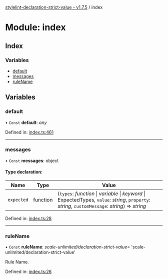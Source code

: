 [stylelint-declaration-strict-value - v1.7.5](../README.md) / index

# Module: index

## Index

### Variables

* [default](index.md#default)
* [messages](index.md#messages)
* [ruleName](index.md#rulename)

## Variables

### default

• `Const` **default**: *any*

Defined in: [index.ts:461](https://github.com/AndyOGo/stylelint-declaration-strict-value/blob/4d809bd/src/index.ts#L461)

___

### messages

• `Const` **messages**: object

#### Type declaration:

Name | Type | Value |
------ | ------ | ------ |
`expected` | function | (`types`: *function* \| *variable* \| *keyword* \| ExpectedTypes, `value`: *string*, `property`: *string*, `customMessage`: *string*) => *string* |

Defined in: [index.ts:28](https://github.com/AndyOGo/stylelint-declaration-strict-value/blob/4d809bd/src/index.ts#L28)

___

### ruleName

• `Const` **ruleName**: *scale-unlimited/declaration-strict-value*= 'scale-unlimited/declaration-strict-value'

Rule Name.

Defined in: [index.ts:26](https://github.com/AndyOGo/stylelint-declaration-strict-value/blob/4d809bd/src/index.ts#L26)
